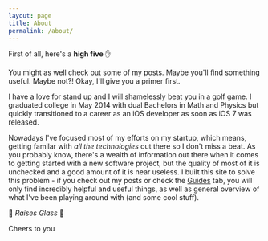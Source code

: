```yaml
---
layout: page
title: About
permalink: /about/
---
```


First of all, here's a **high five** :raised_hand:

You might as well check out some of my posts. Maybe you'll find something useful. Maybe not?! Okay, I'll give you a primer first.

I have a love for stand up and I will shamelessly beat you in a golf game. I graduated college in May 2014 with dual Bachelors in Math and Physics but quickly transitioned to a career as an iOS developer as soon as iOS 7 was released. 

Nowadays I've focused most of my efforts on my startup, which means, getting familar with _all the technologies_ out there so I don't miss a beat. As you probably know, there's a wealth of information out there when it comes to getting started with a new software project, but the quality of most of it is unchecked and a good amount of it is near useless. I built this site to solve this problem - if you check out my posts or check the [Guides](http://itshenry.com/Index.html) tab, you will only find incredibly helpful and useful things, as well as general overview of what I've been playing around with (and some cool stuff). 

:beers: _Raises Glass_ :beers: 

Cheers to you